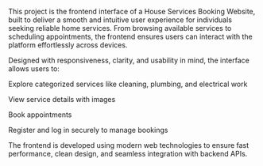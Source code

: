 This project is the frontend interface of a House Services Booking Website, built to deliver a smooth and intuitive user experience for individuals seeking reliable home services. From browsing available services to scheduling appointments, the frontend ensures users can interact with the platform effortlessly across devices.

Designed with responsiveness, clarity, and usability in mind, the interface allows users to:
 
Explore categorized services like cleaning, plumbing, and electrical work

View service details with images

Book appointments 

Register and log in securely to manage bookings

The frontend is developed using modern web technologies to ensure fast performance, clean design, and seamless integration with backend APIs.